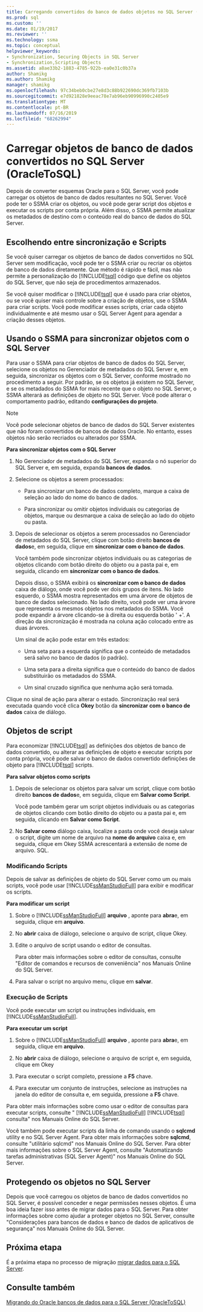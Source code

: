 ```yaml
---
title: Carregando convertidos do banco de dados objetos no SQL Server (OracleToSQL) | Microsoft Docs
ms.prod: sql
ms.custom: ''
ms.date: 01/19/2017
ms.reviewer: ''
ms.technology: ssma
ms.topic: conceptual
helpviewer_keywords:
- Synchronization, Securing Objects in SQL Server
- Synchronization,Scripting Objects
ms.assetid: a8ae33b2-1883-4785-922b-ea0e31c0b37a
author: Shamikg
ms.author: Shamikg
manager: shamikg
ms.openlocfilehash: 97c34beb0cbe27e8d3c88b922690dc369fb7103b
ms.sourcegitcommit: e7d921828e9eeac78e7ab96eb90996990c2405e9
ms.translationtype: MT
ms.contentlocale: pt-BR
ms.lasthandoff: 07/16/2019
ms.locfileid: "68262994"
---
```

# <a name="loading-converted-database-objects-into-sql-server-oracletosql"></a>Carregar objetos de banco de dados convertidos no SQL Server (OracleToSQL)
Depois de converter esquemas Oracle para o SQL Server, você pode carregar os objetos de banco de dados resultantes no SQL Server. Você pode ter o SSMA criar os objetos, ou você pode gerar script dos objetos e executar os scripts por conta própria. Além disso, o SSMA permite atualizar os metadados de destino com o conteúdo real do banco de dados do SQL Server.  
  
## <a name="choosing-between-synchronization-and-scripts"></a>Escolhendo entre sincronização e Scripts  
Se você quiser carregar os objetos de banco de dados convertidos no SQL Server sem modificação, você pode ter o SSMA criar ou recriar os objetos de banco de dados diretamente. Que método é rápido e fácil, mas não permite a personalização do [!INCLUDE[tsql](../../includes/tsql-md.md)] código que define os objetos do SQL Server, que não seja de procedimentos armazenados.  
  
Se você quiser modificar o [!INCLUDE[tsql](../../includes/tsql-md.md)] que é usado para criar objetos, ou se você quiser mais controle sobre a criação de objetos, use o SSMA para criar scripts. Você pode modificar esses scripts, criar cada objeto individualmente e até mesmo usar o SQL Server Agent para agendar a criação desses objetos.  
  
## <a name="using-ssma-to-synchronize-objects-with-sql-server"></a>Usando o SSMA para sincronizar objetos com o SQL Server  
Para usar o SSMA para criar objetos de banco de dados do SQL Server, selecione os objetos no Gerenciador de metadados do SQL Server e, em seguida, sincronizar os objetos com o SQL Server, conforme mostrado no procedimento a seguir. Por padrão, se os objetos já existem no SQL Server, e se os metadados do SSMA for mais recente que o objeto no SQL Server, o SSMA alterará as definições de objeto no SQL Server. Você pode alterar o comportamento padrão, editando **configurações do projeto**.  
  
> [!NOTE]  
> Você pode selecionar objetos de banco de dados do SQL Server existentes que não foram convertidos de bancos de dados Oracle. No entanto, esses objetos não serão recriados ou alterados por SSMA.  
  
**Para sincronizar objetos com o SQL Server**  
  
1.  No Gerenciador de metadados do SQL Server, expanda o nó superior do SQL Server e, em seguida, expanda **bancos de dados**.  
  
2.  Selecione os objetos a serem processados:  
  
    -   Para sincronizar um banco de dados completo, marque a caixa de seleção ao lado do nome do banco de dados.  
  
    -   Para sincronizar ou omitir objetos individuais ou categorias de objetos, marque ou desmarque a caixa de seleção ao lado do objeto ou pasta.  
  
3.  Depois de selecionar os objetos a serem processados no Gerenciador de metadados do SQL Server, clique com botão direito **bancos de dados**e, em seguida, clique em **sincronizar com o banco de dados**.  
  
    Você também pode sincronizar objetos individuais ou as categorias de objetos clicando com botão direito do objeto ou a pasta pai e, em seguida, clicando em **sincronizar com o banco de dados**.  
  
    Depois disso, o SSMA exibirá os **sincronizar com o banco de dados** caixa de diálogo, onde você pode ver dois grupos de itens. No lado esquerdo, o SSMA mostra representados em uma árvore de objetos de banco de dados selecionado. No lado direito, você pode ver uma árvore que representa os mesmos objetos nos metadados do SSMA. Você pode expandir a árvore clicando-se à direita ou esquerda botão ' +'. A direção da sincronização é mostrada na coluna ação colocado entre as duas árvores.  
  
    Um sinal de ação pode estar em três estados:  
  
    -   Uma seta para a esquerda significa que o conteúdo de metadados será salvo no banco de dados (o padrão).  
  
    -   Uma seta para a direita significa que o conteúdo do banco de dados substituirão os metadados do SSMA.  
  
    -   Um sinal cruzado significa que nenhuma ação será tomada.  
  
Clique no sinal de ação para alterar o estado. Sincronização real será executada quando você clica **Okey** botão da **sincronizar com o banco de dados** caixa de diálogo.  
  
## <a name="scripting-objects"></a>Objetos de script  
Para economizar [!INCLUDE[tsql](../../includes/tsql-md.md)] as definições dos objetos de banco de dados convertido, ou alterar as definições de objeto e executar scripts por conta própria, você pode salvar o banco de dados convertido definições de objeto para [!INCLUDE[tsql](../../includes/tsql-md.md)] scripts.  
  
**Para salvar objetos como scripts**  
  
1.  Depois de selecionar os objetos para salvar um script, clique com botão direito **bancos de dados**e, em seguida, clique em **Salvar como Script**.  
  
    Você pode também gerar um script objetos individuais ou as categorias de objetos clicando com botão direito do objeto ou a pasta pai e, em seguida, clicando em **Salvar como Script**.  
  
2.  No **Salvar como** diálogo caixa, localize a pasta onde você deseja salvar o script, digite um nome de arquivo na **nome do arquivo** caixa e, em seguida, clique em Okey SSMA acrescentará a extensão de nome de arquivo. SQL.  
  
### <a name="modifying-scripts"></a>Modificando Scripts  
Depois de salvar as definições de objeto do SQL Server como um ou mais scripts, você pode usar [!INCLUDE[ssManStudioFull](../../includes/ssmanstudiofull-md.md)] para exibir e modificar os scripts.  
  
**Para modificar um script**  
  
1.  Sobre o [!INCLUDE[ssManStudioFull](../../includes/ssmanstudiofull-md.md)] **arquivo** , aponte para **abra**e, em seguida, clique em **arquivo**.  
  
2.  No **abrir** caixa de diálogo, selecione o arquivo de script, clique Okey.
  
3.  Edite o arquivo de script usando o editor de consultas.  
  
    Para obter mais informações sobre o editor de consultas, consulte "Editor de comandos e recursos de conveniência" nos Manuais Online do SQL Server.  
  
4.  Para salvar o script no arquivo menu, clique em **salvar**.  
  
### <a name="running-scripts"></a>Execução de Scripts  
Você pode executar um script ou instruções individuais, em [!INCLUDE[ssManStudioFull](../../includes/ssmanstudiofull-md.md)].  
  
**Para executar um script**  
  
1.  Sobre o [!INCLUDE[ssManStudioFull](../../includes/ssmanstudiofull-md.md)] **arquivo** , aponte para **abra**e, em seguida, clique em **arquivo**.  
  
2.  No **abrir** caixa de diálogo, selecione o arquivo de script e, em seguida, clique em Okey  
  
3.  Para executar o script completo, pressione a **F5** chave.  
  
4.  Para executar um conjunto de instruções, selecione as instruções na janela do editor de consulta e, em seguida, pressione a **F5** chave.  
  
Para obter mais informações sobre como usar o editor de consultas para executar scripts, consulte " [!INCLUDE[ssManStudioFull](../../includes/ssmanstudiofull-md.md)] [!INCLUDE[tsql](../../includes/tsql-md.md)] consulta" nos Manuais Online do SQL Server.  
  
Você também pode executar scripts da linha de comando usando o **sqlcmd** utility e no SQL Server Agent. Para obter mais informações sobre **sqlcmd**, consulte "utilitário sqlcmd" nos Manuais Online do SQL Server. Para obter mais informações sobre o SQL Server Agent, consulte "Automatizando tarefas administrativas (SQL Server Agent)" nos Manuais Online do SQL Server.  
  
## <a name="securing-objects-in-sql-server"></a>Protegendo os objetos no SQL Server  
Depois que você carregou os objetos de banco de dados convertidos no SQL Server, é possível conceder e negar permissões nesses objetos. É uma boa ideia fazer isso antes de migrar dados para o SQL Server. Para obter informações sobre como ajudar a proteger objetos no SQL Server, consulte "Considerações para bancos de dados e banco de dados de aplicativos de segurança" nos Manuais Online do SQL Server.  
  
## <a name="next-step"></a>Próxima etapa  
É a próxima etapa no processo de migração [migrar dados para o SQL Server](migrating-oracle-data-into-sql-server-oracletosql.md).  
  
## <a name="see-also"></a>Consulte também  
[Migrando do Oracle bancos de dados para o SQL Server &#40;OracleToSQL&#41;](../../ssma/oracle/migrating-oracle-databases-to-sql-server-oracletosql.md)  
  
